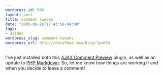 ```yaml
--- 
wordpress_id: 696
layout: post
title: Comment Tweaks
date: "2005-09-26T17:43:58-04:00"
tags: 
- asides
wordpress_slug: comment-tweaks
wordpress_url: http://decafbad.com/blog/?p=696
---
```

I've just installed both this [AJAX Comment Preview](http://blogwaffe.com/2005/06/14/298/) plugin, as well as an update to [PHP Markdown](http://www.michelf.com/projects/php-markdown/).  So, let me know how things are working if and when you decide to leave a comment!
